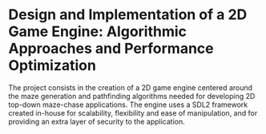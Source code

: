 # Design and Implementation of a 2D Game Engine: Algorithmic Approaches and Performance Optimization

The project consists in the creation of a 2D game engine centered around the maze generation and pathfinding algorithms needed for developing 2D top-down maze-chase applications. The engine uses a SDL2 framework created in-house for scalability, flexibility and ease of manipulation, and for providing an extra layer of security to the application.
